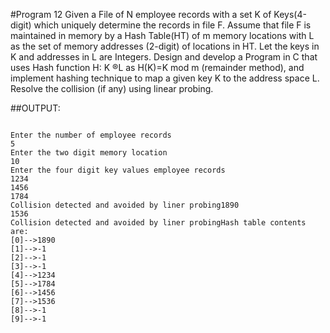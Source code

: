 #Program 12
Given a File of N employee records with a set K of Keys(4-digit) which uniquely determine the records
in file F. Assume that file F is maintained in memory by a Hash Table(HT) of m memory locations
with L as the set of memory addresses (2-digit) of locations in HT. Let the keys in K and addresses in L
are Integers. Design and develop a Program in C that uses Hash function H: K ®L as H(K)=K mod m
(remainder method), and implement hashing technique to map a given key K to the address space L.
Resolve the collision (if any) using linear probing.

##OUTPUT:
```shell

Enter the number of employee records
5
Enter the two digit memory location
10
Enter the four digit key values employee records
1234
1456
1784
Collision detected and avoided by liner probing1890
1536
Collision detected and avoided by liner probingHash table contents are:
[0]-->1890
[1]-->-1
[2]-->-1
[3]-->-1
[4]-->1234
[5]-->1784
[6]-->1456
[7]-->1536
[8]-->-1
[9]-->-1

```